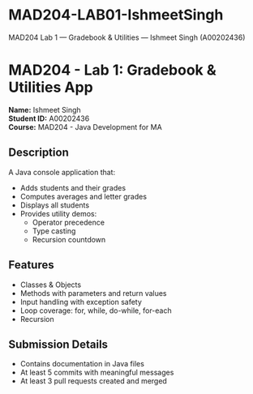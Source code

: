 # MAD204-LAB01-IshmeetSingh
MAD204 Lab 1 — Gradebook &amp; Utilities — Ishmeet Singh (A00202436)

# MAD204 - Lab 1: Gradebook & Utilities App

**Name:** Ishmeet Singh  
**Student ID:** A00202436  
**Course:** MAD204 - Java Development for MA  

## Description
A Java console application that:
- Adds students and their grades
- Computes averages and letter grades
- Displays all students
- Provides utility demos:
  - Operator precedence
  - Type casting
  - Recursion countdown

## Features
- Classes & Objects
- Methods with parameters and return values
- Input handling with exception safety
- Loop coverage: for, while, do-while, for-each
- Recursion

## Submission Details
- Contains documentation in Java files
- At least 5 commits with meaningful messages
- At least 3 pull requests created and merged
